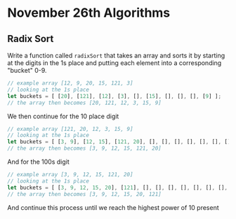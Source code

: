 # November 26th Algorithms

## Radix Sort

Write a function called `radixSort` that takes an array and sorts it by starting at the digits in the 1s place and putting each element into a corresponding "bucket" 0-9.

```js
// example array [12, 9, 20, 15, 121, 3]
// looking at the 1s place
let buckets = [ [20], [121], [12], [3], [], [15], [], [], [], [9] ];
// the array then becomes [20, 121, 12, 3, 15, 9]
```

We then continue for the 10 place digit

```js
// example array [121, 20, 12, 3, 15, 9]
// looking at the 1s place
let buckets = [ [3, 9], [12, 15], [121, 20], [], [], [], [], [], [], [] ];
// the array then becomes [3, 9, 12, 15, 121, 20]
```

And for the 100s digit

```js
// example array [3, 9, 12, 15, 121, 20]
// looking at the 1s place
let buckets = [ [3, 9, 12, 15, 20], [121], [], [], [], [], [], [], [], [] ];
// the array then becomes [3, 9, 12, 15, 20, 121]
```

And continue this process until we reach the highest power of 10 present
